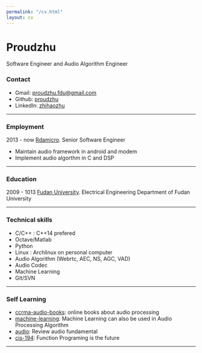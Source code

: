 ```yaml
---
permalink: "/cv.html"
layout: cv
---
```


# Proudzhu

Software Engineer and Audio Algorithm Engineer

### Contact

* Gmail: proudzhu.fdu@gmail.com
* Github: [proudzhu][github-link]
* LinkedIn: [zhihaozhu][linkedin-link]

---
### Employment

2013 - now  [Rdamicro][rda]. Senior Software Engineer

* Maintain audio framework in android and modem
* Implement audio algorthm in C and DSP

---
### Education

2009 - 1013  [Fudan University][fudan]. Electrical Engineering Department of Fudan University

---
### Technical skills

* C/C++ : C++14 prefered
* Octave/Matlab
* Python
* Linux : Archlinux on personal computer
* Audio Algorithm (Webrtc, AEC, NS, AGC, VAD)
* Audio Codec
* Machine Learning
* Git/SVN

---
### Self Learning
* [ccrma-audio-books][ccrma]: online books about audio processing
* [machine-learning][stanford-ml]: Machine Learning can also be used in Audio Processing Algorithm
* [audio][stanford-audio]: Review audio fundamental
* [cis-194][cis194]: Function Programing is the future

---
[github-link]: https://github.com/proudzhu
[linkedin-link]: http://www.linkedin.com/in/zhihaozhu
[rda]: http://rdamicro.com
[fudan]: http://www.fudan.edu.cn
[ccrma]: https://ccrma.stanford.edu/~jos/
[stanford-ml]: https://www.coursera.org/learn/machine-learning
[stanford-audio]: https://www.coursera.org/course/audio
[cis194]: https://www.seas.upenn.edu/~cis194/lectures.html
